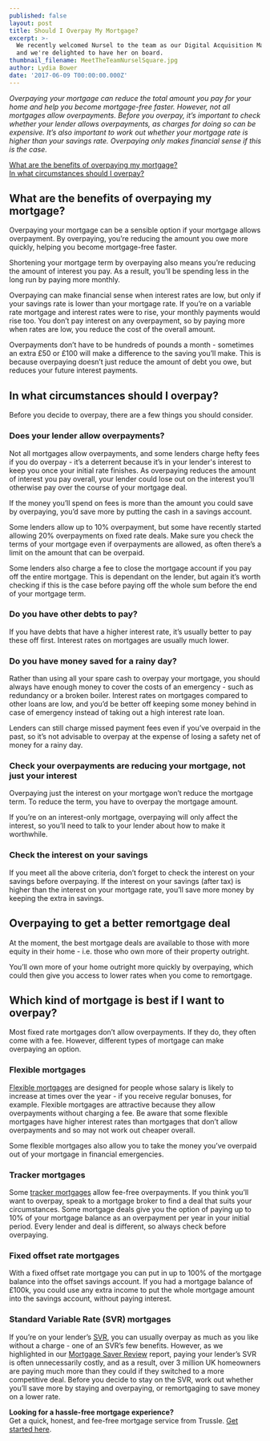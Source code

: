 ```yaml
---
published: false
layout: post
title: Should I Overpay My Mortgage?
excerpt: >-
  We recently welcomed Nursel to the team as our Digital Acquisition Manager,
  and we're delighted to have her on board.  
thumbnail_filename: MeetTheTeamNurselSquare.jpg
author: Lydia Bower
date: '2017-06-09 T00:00:00.000Z'
---
```

_Overpaying your mortgage can reduce the total amount you pay for your home and help you become mortgage-free faster. However, not all mortgages allow overpayments. Before you overpay, it’s important to check whether your lender allows overpayments, as charges for doing so can be expensive. It’s also important to work out whether your mortgage rate is higher than your savings rate. Overpaying only makes financial sense if this is the case._

[What are the benefits of overpaying my mortgage? ](#what-are-the-benefits-of-overpaying-my-mortgage-)  
[In what circumstances should I overpay? ](#in-what-circumstances-should-i-overpay-)  


## What are the benefits of overpaying my mortgage? 
Overpaying your mortgage can be a sensible option if your mortgage allows overpayment. By overpaying, you’re reducing the amount you owe more quickly, helping you become mortgage-free faster. 
 
Shortening your mortgage term by overpaying also means you’re reducing the amount of interest you pay. As a result, you’ll be spending less in the long run by paying more monthly. 
 
Overpaying can make financial sense when interest rates are low, but only if your savings rate is lower than your mortgage rate. If you’re on a variable rate mortgage and interest rates were to rise, your monthly payments would rise too. You don’t pay interest on any overpayment, so by paying more when rates are low, you reduce the cost of the overall amount.
 
Overpayments don’t have to be hundreds of pounds a month - sometimes an extra £50 or £100 will make a difference to the saving you’ll make. This is because overpaying doesn’t just reduce the amount of debt you owe, but reduces your future interest payments. 
 
## In what circumstances should I overpay? 
Before you decide to overpay, there are a few things you should consider. 
 
### Does your lender allow overpayments?
Not all mortgages allow overpayments, and some lenders charge hefty fees if you do overpay - it’s a deterrent because it’s in your lender's interest to keep you once your initial rate finishes. As overpaying reduces the amount of interest you pay overall, your lender could lose out on the interest you’ll otherwise pay over the course of your mortgage deal.
 
If the money you’ll spend on fees is more than the amount you could save by overpaying, you’d save more by putting the cash in a savings account.
 
Some lenders allow up to 10% overpayment, but some have recently started allowing 20% overpayments on fixed rate deals. Make sure you check the terms of your mortgage even if overpayments are allowed, as often there’s a limit on the amount that can be overpaid. 
 
Some lenders also charge a fee to close the mortgage account if you pay off the entire mortgage. This is dependant on the lender, but again it’s worth checking if this is the case before paying off the whole sum before the end of your mortgage term.  
 
### Do you have other debts to pay?
If you have debts that have a higher interest rate, it’s usually better to pay these off first. Interest rates on mortgages are usually much lower. 
 
### Do you have money saved for a rainy day?
Rather than using all your spare cash to overpay your mortgage, you should always have enough money to cover the costs of an emergency - such as redundancy or a broken boiler. Interest rates on mortgages compared to other loans are low, and you’d be better off keeping some money behind in case of emergency instead of taking out a high interest rate loan.  
 
Lenders can still charge missed payment fees even if you’ve overpaid in the past, so it’s not advisable to overpay at the expense of losing a safety net of money for a rainy day.  
 
### Check your overpayments are reducing your mortgage, not just your interest
Overpaying just the interest on your mortgage won’t reduce the mortgage term. To reduce the term, you have to overpay the mortgage amount.
 
If you’re on an interest-only mortgage, overpaying will only affect the interest, so you’ll need to talk to your lender about how to make it worthwhile.
 
### Check the interest on your savings
If you meet all the above criteria, don’t forget to check the interest on your savings before overpaying. If the interest on your savings (after tax) is higher than the interest on your mortgage rate, you’ll save more money by keeping the extra in savings. 

## Overpaying to get a better remortgage deal
At the moment, the best mortgage deals are available to those with more equity in their home - i.e. those who own more of their property outright. 
 
You’ll own more of your home outright more quickly by overpaying, which could then give you access to lower rates when you come to remortgage. 

## Which kind of mortgage is best if I want to overpay?
Most fixed rate mortgages don’t allow overpayments. If they do, they often come with a fee. However, different types of mortgage can make overpaying an option. 
 
### Flexible mortgages
[Flexible mortgages](https://trussle.com/blog/different-types-of-mortgages#rate-types) are designed for people whose salary is likely to increase at times over the year - if you receive regular bonuses, for example. Flexible mortgages are attractive because they allow overpayments without charging a fee. Be aware that some flexible mortgages have higher interest rates than mortgages that don’t allow overpayments and so may not work out cheaper overall. 
 
Some flexible mortgages also allow you to take the money you’ve overpaid out of your mortgage in financial emergencies. 
 
### Tracker mortgages
Some [tracker mortgages](https://trussle.com/blog/fixed-tracker-and-variable-rates-explained#tracker) allow fee-free overpayments. If you think you’ll want to overpay, speak to a mortgage broker to find a deal that suits your circumstances. Some mortgage deals give you the option of paying up to 10% of your mortgage balance as an overpayment per year in your initial period. Every lender and deal is different, so always check before overpaying. 
 
### Fixed offset rate mortgages
With a fixed offset rate mortgage you can put in up to 100% of the mortgage balance into the offset savings account. If you had a mortgage balance of £100k, you could use any extra income to put the whole mortgage amount into the savings account, without paying interest. 
 
### Standard Variable Rate (SVR) mortgages
If you’re on your lender’s [SVR](https://trussle.com/blog/what-is-a-standard-variable-rate), you can usually overpay as much as you like without a charge - one of an SVR’s few benefits. However, as we highlighted in our [Mortgage Saver Review](https://trussle.com/blog/mortgage-saver-review-may-2017) report, paying your lender’s SVR is often unnecessarily costly, and as a result, over 3 million UK homeowners are paying much more than they could if they switched to a more competitive deal. Before you decide to stay on the SVR, work out whether you’ll save more by staying and overpaying, or remortgaging to save money on a lower rate. 
 
**Looking for a hassle-free mortgage experience?**  
Get a quick, honest, and fee-free mortgage service from Trussle. [Get started here](https://trussle.com/?utm_source=blog&utm_medium=get-started-cta&utm_campaign=170503).
 
 
 
